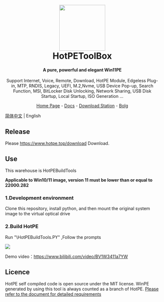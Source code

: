 <h1 align="center">
  <br>
<img src="https://www.hotpe.top/wp-content/uploads/2022/04/logo.ico" width="150"/>
  <br>
  HotPEToolBox
  <br>
</h1>

<h4 align="center">A pure, powerful and elegant Win11PE</h4>

<p align="center">Support Internet, Voice, Remote, Download, HotPE Module, Edgeless Plug-in, MTP, RNDIS, Legacy, UEFI, M.2,Nvme, USB Device Pop-up, Search Function, MSI, BitLocker Disk Unlocking, Network Sharing, USB Disk Startup, Local Startup, ISO Generation ...</p>

<p align="center">
  <a href="https://www.hotpe.top">Home Page</a> -
  <a href="https://docs.hotpe.top">Docs</a> -
  <a href="https://down.hotpe.top">Download Station</a>  -
  <a href="https://blog.hotpe.top">Bolg</a> 
</p>

[简体中文](https://github.com/VirtualHotBar/HotPEToolBox/) | English
## Release

Please https://www.hotpe.top/download Download.

## Use
This warehouse is HotPEBuildTools

**Applicable to Win10/11 image, version 11 must be lower than or equal to 22000.282**

### 1.Development environment

Clone this repository, install python, and then mount the original system image to the virtual optical drive

### 2.Build HotPE

Run "\HotPEBuildTools.PY" ,Follow the prompts

![](https://p2.myzwq.com/i/2022/11/27/6382ee80adfe8.png)

Demo video：https://www.bilibili.com/video/BV1W3411a7YW

## Licence

HotPE self compiled code is open source under the MIT license. WinPE generated by using this tool is always counted as a branch of HotPE. [Please refer to the document for detailed requirements](https://docs.hotpe.top/devdoc/branch.html)
